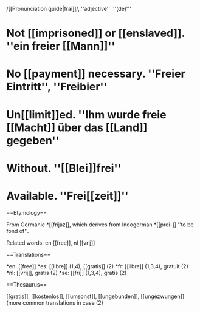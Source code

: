 /[[Pronunciation guide|frai]]/, ''adjective'' '''(de)'''

# Not [[imprisoned]] or [[enslaved]]. ''ein freier [[Mann]]''
# No [[payment]] necessary. ''Freier Eintritt'', ''Freibier''
# Un[[limit]]ed. ''Ihm wurde freie [[Macht]] über das [[Land]] gegeben''
# Without. ''[[Blei]]frei''
# Available. ''Frei[[zeit]]''

==Etymology==

From Germanic *[[frijaz]], which derives from Indogerman *[[prei-]] ''to be fond of''.

Related words: en [[free]], nl [[vrij]]

==Translations==

*en: [[free]]
*es: [[libre]] (1,4), [[gratis]] (2)
*fr: [[libre]] (1,3,4), gratuit (2)
*nl: [[vrij]], gratis (2)
*se: [[fri]] (1,3,4), gratis (2)

==Thesaurus==

[[gratis]], [[kostenlos]], [[umsonst]], [[ungebunden]], [[ungezwungen]] (more common translations in case (2)